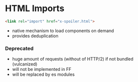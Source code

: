 # HTML Imports

```html
<link rel="import" href="x-spoiler.html">
```

- native mechanism to load components on demand
- provides deduplication


### Deprecated
- huge amount of requests (without of HTTP/2) if not bundled (vulcanized)
- will not be implemented in FF
- will be replaced by es modules

